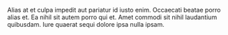 Alias at et culpa impedit aut pariatur id iusto enim.
Occaecati beatae porro alias et.
Ea nihil sit autem porro qui et.
Amet commodi sit nihil laudantium quibusdam.
Iure quaerat sequi dolore ipsa nulla ipsam.